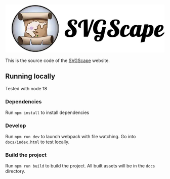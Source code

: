 
[![SVG Scape logo](map-builder/src/assets/img/logo_transparent_text.webp 'SVG Scape logo')](https://svgscape.xyz)

This is the source code of the [SVGScape](https://svgscape.xyz) website. 


## Running locally

Tested with node 18

### Dependencies
Run `npm install` to install dependencies

### Develop
Run `npm run dev` to launch webpack with file watching.
Go into `docs/index.html` to test locally.

### Build the project
Run `npm run build` to build the project. All built assets will be in the `docs` directory.  